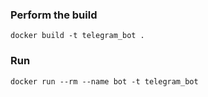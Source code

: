 ### Perform the build
`docker build -t telegram_bot .`
### Run
`docker run --rm --name bot -t telegram_bot`
